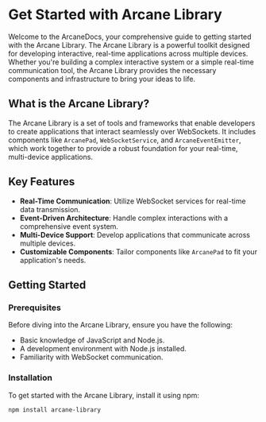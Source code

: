# Get Started with Arcane Library

Welcome to the ArcaneDocs, your comprehensive guide to getting started with the Arcane Library. The Arcane Library is a powerful toolkit designed for developing interactive, real-time applications across multiple devices. Whether you're building a complex interactive system or a simple real-time communication tool, the Arcane Library provides the necessary components and infrastructure to bring your ideas to life.

## What is the Arcane Library?

The Arcane Library is a set of tools and frameworks that enable developers to create applications that interact seamlessly over WebSockets. It includes components like `ArcanePad`, `WebSocketService`, and `ArcaneEventEmitter`, which work together to provide a robust foundation for your real-time, multi-device applications.

## Key Features

- **Real-Time Communication**: Utilize WebSocket services for real-time data transmission.
- **Event-Driven Architecture**: Handle complex interactions with a comprehensive event system.
- **Multi-Device Support**: Develop applications that communicate across multiple devices.
- **Customizable Components**: Tailor components like `ArcanePad` to fit your application's needs.

## Getting Started

### Prerequisites

Before diving into the Arcane Library, ensure you have the following:

- Basic knowledge of JavaScript and Node.js.
- A development environment with Node.js installed.
- Familiarity with WebSocket communication.

### Installation

To get started with the Arcane Library, install it using npm:

```bash
npm install arcane-library